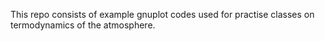This repo consists of example gnuplot codes used for practise classes on termodynamics of the atmosphere.
